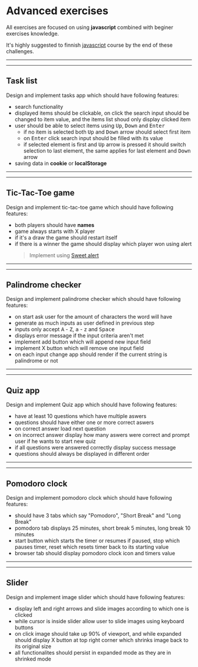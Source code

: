 # Advanced exercises

All exercises are focused on using **javascript** combined with beginer exercises knowledge.

It's highly suggested to finnish [javascript](https://www.freecodecamp.org/learn/javascript-algorithms-and-data-structures/) course by the end of these challenges.

---

---

## Task list

Design and implement tasks app which should have following features:

- search functionality
- displayed items should be clickable, on click the search input should be changed to item value, and the items list shoud only display clicked item
- user should be able to select items using <kbd>Up</kbd>, <kbd>Down</kbd> and <kbd>Enter</kbd>
  - if no item is selected both <kbd>Up</kbd> and <kbd>Down</kbd> arrow should select first item
  - on <kbd>Enter</kbd> click search input should be filled with its value
  - if selected element is first and <kbd>Up</kbd> arrow is pressed it should switch selection to last element, the same applies for last element and <kbd>Down</kbd> arrow
- saving data in **cookie** or **localStorage**

---

---

## Tic-Tac-Toe game

Design and implement tic-tac-toe game which should have following features:

- both players should have **names**
- game always starts with X player
- if it's a draw the game should restart itself
- if there is a winner the game should display which player won using alert
  > Implement using [Sweet alert](https://sweetalert2.github.io/)

---

---

## Palindrome checker

Design and implement palindrome checker which should have following features:

- on start ask user for the amount of characters the word will have
- generate as much inputs as user defined in previous step
- inputs only accept <kbd>A</kbd> - <kbd>Z</kbd>, <kbd>a</kbd> - <kbd>z</kbd> and <kbd>Space</kbd>
- displays error message if the input criteria aren't met
- implement add button which will append new input field
- implement X button which will remove one input field
- on each input change app should render if the current string is palindrome or not

---

---

## Quiz app

Design and implement Quiz app which should have following features:

- have at least 10 questions which have multiple aswers
- questions should have either one or more correct aswers
- on correct answer load next question
- on incorrect answer display how many aswers were correct and prompt user if he wants to start new quiz
- if all questions were answered correctly display success message
- questions should always be displayed in different order

---

---

## Pomodoro clock

Design and implement pomodoro clock which should have following features:

- should have 3 tabs which say "Pomodoro", "Short Break" and "Long Break"
- pomodoro tab displays 25 minutes, short break 5 minutes, long break 10 minutes
- start button which starts the timer or resumes if paused, stop which pauses timer, reset which resets timer back to its starting value
- browser tab should display pomodoro clock icon and timers value

---

---

## Slider

Design and implement image slider which should have following features:

- display left and right arrows and slide images according to which one is clicked
- while cursor is inside slider allow user to slide images using keyboard buttons
- on click image should take up 90% of viewport, and while expanded should display X button at top right corner which shrinks image back to its original size
- all functionalites should persist in expanded mode as they are in shrinked mode
